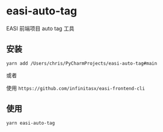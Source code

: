# easi-auto-tag
EASI 前端项目 auto tag 工具

## 安装
`yarn add /Users/chris/PyCharmProjects/easi-auto-tag#main`

或者

使用 `https://github.com/infinitasx/easi-frontend-cli`

## 使用
`yarn easi-auto-tag`
